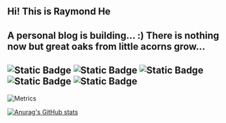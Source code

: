 ## Hi! This is Raymond He
A personal blog is building... :)
There is nothing now but great oaks from little acorns grow...
-------
![Static Badge](https://img.shields.io/badge/C%2B%2B-4A00E0)
![Static Badge](https://img.shields.io/badge/Python-4A00E0)
![Static Badge](https://img.shields.io/badge/C%23-4A00E0)
![Static Badge](https://img.shields.io/badge/Java%2FKotlin-4A00E0)
![Static Badge](https://img.shields.io/badge/VHDL-4A00E0)
-------
![Metrics](https://metrics.lecoq.io/SuikaEd?template=classic&base.community=0&base.repositories=0&base.metadata=0&isocalendar=1&base=header%2C%20activity%2C%20community%2C%20repositories%2C%20metadata&base.indepth=false&base.hireable=false&base.skip=false&isocalendar=false&isocalendar.duration=half-year&config.timezone=Asia%2FShanghai)

[![Anurag's GitHub stats](https://github-readme-stats.vercel.app/api?username=SuikaEd&count_private=true&theme=bear)](https://github.com/SuikaEd/github-readme-stats)
<!--
**SuikaEd/SuikaEd** is a ✨ _special_ ✨ repository because its `README.md` (this file) appears on your GitHub profile.

Here are some ideas to get you started:

- 🔭 I’m currently working on ...
- 🌱 I’m currently learning ...
- 👯 I’m looking to collaborate on ...
- 🤔 I’m looking for help with ...
- 💬 Ask me about ...
- 📫 How to reach me: ...
- 😄 Pronouns: ...
- ⚡ Fun fact: ...
-->
